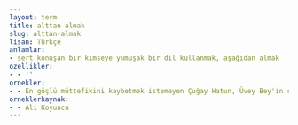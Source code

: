 ```yaml
---
layout: term
title: alttan almak
slug: alttan-almak
lisan: Türkçe
anlamlar:
- sert konuşan bir kimseye yumuşak bir dil kullanmak, aşağıdan almak
ozellikler:
- - ''
ornekler:
- - En güçlü müttefikini kaybetmek istemeyen Çuğay Hatun, Üvey Bey'in saygı sınırlarını zorlayan bu tavrını görmezden gelip alttan aldı.
orneklerkaynak:
- - Ali Koyuncu
---
```

